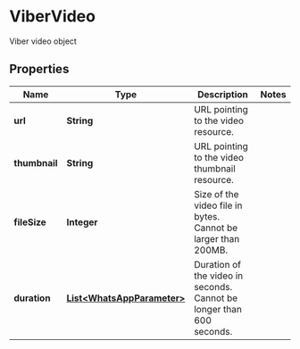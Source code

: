 

# ViberVideo

Viber video object

## Properties

| Name | Type | Description | Notes |
|------------ | ------------- | ------------- | -------------|
|**url** | **String** | URL pointing to the video resource. |  |
|**thumbnail** | **String** | URL pointing to the video thumbnail resource. |  |
|**fileSize** | **Integer** | Size of the video file in bytes. Cannot be larger than 200MB. |  |
|**duration** | [**List&lt;WhatsAppParameter&gt;**](WhatsAppParameter.md) | Duration of the video in seconds. Cannot be longer than 600 seconds. |  |



